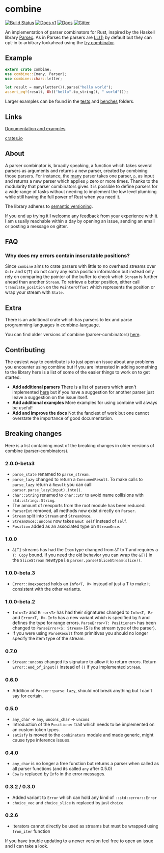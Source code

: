 # combine
[![Build Status](https://travis-ci.org/Marwes/combine.svg?branch=master)](https://travis-ci.org/Marwes/combine) [![Docs v1](https://docs.rs/combine/badge.svg?version=^1)](https://docs.rs/combine/^1) [![Docs](https://docs.rs/combine/badge.svg)](https://docs.rs/combine) [![Gitter](https://badges.gitter.im/Join%20Chat.svg)](https://gitter.im/Marwes/combine?utm_source=badge&utm_medium=badge&utm_campaign=pr-badge)

An implementation of parser combinators for Rust, inspired by the Haskell library [Parsec](https://hackage.haskell.org/package/parsec). As in Parsec the parsers are [LL(1)](https://en.wikipedia.org/wiki/LL_parser) by default but they can opt-in to arbitrary lookahead using the [try  combinator](https://marwes.github.io/combine/combine/fn.try.html).

## Example

```rust
extern crate combine;
use combine::{many, Parser};
use combine::char::letter;

let result = many(letter()).parse("hello world");
assert_eq!(result, Ok(("hello".to_string(), " world")));
```

Larger examples can be found in the [tests][tests] and [benches][benches] folders.

[tests]:https://github.com/Marwes/combine/tree/master/tests
[benches]:https://github.com/Marwes/combine/tree/master/benches

## Links

[Documentation and examples](https://docs.rs/crate/combine)

[crates.io](https://crates.io/crates/combine)

## About

A parser combinator is, broadly speaking, a function which takes several parsers as arguments and returns a new parser, created by combining those parsers. For instance, the [many](https://marwes.github.io/combine/combine/fn.many.html) parser takes one parser, `p`, as input and returns a new parser which applies `p` zero or more times. Thanks to the modularity that parser combinators gives it is possible to define parsers for a wide range of tasks without needing to implement the low level plumbing while still having the full power of Rust when you need it. 

The library adheres to [semantic versioning](http://semver.org).

If you end up trying it I welcome any feedback from your experience with it. I am usually reachable within a day by opening an issue, sending an email or posting a message on gitter.

## FAQ

### Why does my errors contain inscrutable positions?

Since `combine` aims to crate parsers with little to no overhead streams over `&str` and `&[T]` do not carry any extra position information but instead only rely on comparing the pointer of the buffer to check which `Stream` is further ahead than another `Stream`. To retrieve a better position, either call `translate_position` on the `PointerOffset` which represents the position or wrap your stream with `State`.

## Extra

There is an additional crate which has parsers to lex and parse programming languages in [combine-language](https://github.com/Marwes/combine-language).

You can find older versions of combine (parser-combinators) [here](https://crates.io/crates/parser-combinators).

## Contributing

The easiest way to contribute is to just open an issue about any problems you encounter using combine but if you are interested in adding something to the library here is a list of some of the easier things to work on to get started.

* __Add additional parsers__ There is a list of parsers which aren't implemented [here][add parsers] but if you have a suggestion for another parser just leave a suggestion on the issue itself.
* __Add additional examples__ More examples for using combine will always be useful!
* __Add and improve the docs__ Not the fanciest of work but one cannot overstate the importance of good documentation.

[add parsers]: https://github.com/Marwes/combine/issues/2

## Breaking changes

Here is a list containing most of the breaking changes in older versions of combine (parser-combinators).

### 2.0.0-beta3

* `parse_state` renamed to `parse_stream`.
* `parse_lazy` changed to return a `ConsumedResult`. To make calls to `parse_lazy` return a `Result` you can call `parser.parse_lazy(input).into()`.
* `char::String` renamed to `char::Str` to avoid name collisions with `std::string::String`.
* The amount of reexports from the root module has been reduced.
* `ParserExt` removed, all methods now exist directly on `Parser`.
* `Stream` split into `Stream` and `StreamOnce`.
* `StreamOnce::uncons` now takes `&mut self` instead of `self`.
* `Position` added as an associated type on `StreamOnce`.

### 1.0.0
* `&[T]` streams has had the `Item` type changed from `&T` to `T` and requires a `T: Copy` bound. If you need the old behavior you can wrap the `&[T]` in the `SliceStream` newtype i.e `parser.parse(SliceStream(slice))`.

### 1.0.0-beta.3
* `Error::Unexpected` holds an `Info<T, R>` instead of just a T to make it consistent with the other variants.

### 1.0.0-beta.2
* `Info<T>` and `Error<T>` has had their signatures changed to `Info<T, R>` and `Error<T, R>`. `Info` has a new variant which is specified by `R` and defines the type for range errors. `ParseError<T: Positioner>` has been changed to `ParseError<S: Stream>` (S is the stream type of the parser).
* If you were using `ParseResult` from primitives you should no longer specify the item type of the stream.

### 0.7.0
* `Stream::uncons` changed its signature to allow it to return errors. Return `Error::end_of_input()` instead of `()` if you implemented `Stream`.

### 0.6.0
* Addition of `Parser::parse_lazy`, should not break anything but I can't say for certain.

### 0.5.0
* `any_char` -> `any`, `uncons_char` -> `uncons`
* Introduction of the `Positioner` trait which needs to be implemented on an custom token types.
* `satisfy` is moved to the `combinators` module and made generic, might cause type inference issues.

### 0.4.0
* `any_char` is no longer a free function but returns a parser when called as all parser functions (and its called `any` after 0.5.0)
* `Cow` is replaced by `Info` in the error messages.

### 0.3.2 / 0.3.0
* Added variant to `Error` which can hold any kind of `::std::error::Error`
* `choice_vec` and `choice_slice` is replaced by just `choice`

### 0.2.6
* Iterators cannot directly be used as streams but must be wrapped using `from_iter` function

If you have trouble updating to a newer version feel free to open an issue and I can take a look.
